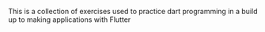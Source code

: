 This is a collection of exercises used to practice dart programming in a build up to making applications with Flutter
